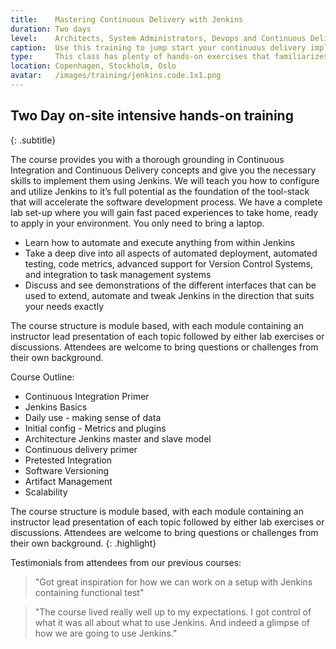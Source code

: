 ```yaml
---
title:    Mastering Continuous Delivery with Jenkins
duration: Two days
level:    Architects, System Administrators, Devops and Continuous Delivery practitioners
caption:  Use this training to jump start your continuous delivery implementation
type:     This class has plenty of hands-on exercises that familiarizes you with how to implement Continuous Delivery with Jenkins
location: Copenhagen, Stockholm, Oslo
avatar:   /images/training/jenkins.code.1x1.png
---
```


## Two Day on-site intensive hands-on training
{: .subtitle}

The course provides you with a thorough grounding in Continuous Integration and Continuous Delivery concepts and give you the necessary skills to implement them using Jenkins.
We will teach you how to configure and utilize Jenkins to it’s full potential as the foundation of the tool-stack that will accelerate the software development process.
We have a complete lab set-up where you will gain fast paced experiences to take home, ready to apply in your environment. You only need to bring a laptop.

* Learn how to automate and execute anything from within Jenkins
* Take a deep dive into all aspects of automated deployment, automated testing, code metrics, advanced support for Version Control Systems, and integration to task management systems
* Discuss and see demonstrations of the different interfaces that can be used to extend, automate and tweak Jenkins in the direction that suits your needs exactly

The course structure is module based, with each module containing an instructor lead presentation of each topic followed by either lab exercises or discussions. Attendees are welcome to bring questions or challenges from their own background.

Course Outline:

* Continuous Integration Primer
* Jenkins Basics
* Daily use - making sense of data
* Initial config - Metrics and plugins
* Architecture Jenkins master and slave model
* Continuous delivery primer
* Pretested Integration
* Software Versioning
* Artifact Management
* Scalability


The course structure is module based, with each module containing an instructor lead presentation of each topic followed by either lab exercises or discussions. Attendees are welcome to bring questions or challenges from their own background.
{: .highlight}

Testimonials from attendees from our previous courses:

> "Got great inspiration for how we can work on a setup with Jenkins containing functional test"

> "The course lived really well up to my expectations. I got control of what it was all about what to use Jenkins. And indeed a glimpse of how we are going to use Jenkins."
